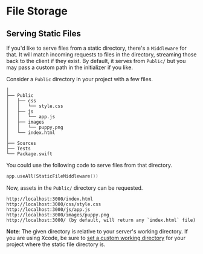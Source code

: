# File Storage

## Serving Static Files

If you'd like to serve files from a static directory, there's a `Middleware` for that. It will match incoming requests to files in the directory, streaming those back to the client if they exist. By default, it serves from `Public/` but you may pass a custom path in the initializer if you like.

Consider a `Public` directory in your project with a few files.

```
│
├── Public
│   ├── css
│   │   └── style.css
│   ├── js
│   │   └── app.js
│   ├── images
│   │   └── puppy.png
│   └── index.html
│
├── Sources
├── Tests
└── Package.swift
```

You could use the following code to serve files from that directory.

```swift
app.useAll(StaticFileMiddleware())
```

Now, assets in the `Public/` directory can be requested.

```
http://localhost:3000/index.html
http://localhost:3000/css/style.css
http://localhost:3000/js/app.js
http://localhost:3000/images/puppy.png
http://localhost:3000/ (by default, will return any `index.html` file)
```

**Note**: The given directory is relative to your server's working directory. If you are using Xcode, be sure to [set a custom working directory](../getting-started/1\_configuration.md#setting-a-custom-working-directory) for your project where the static file directory is.